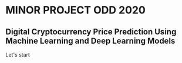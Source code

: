 # MINOR PROJECT ODD 2020
## Digital Cryptocurrency Price Prediction Using Machine Learning and Deep Learning Models

Let's start